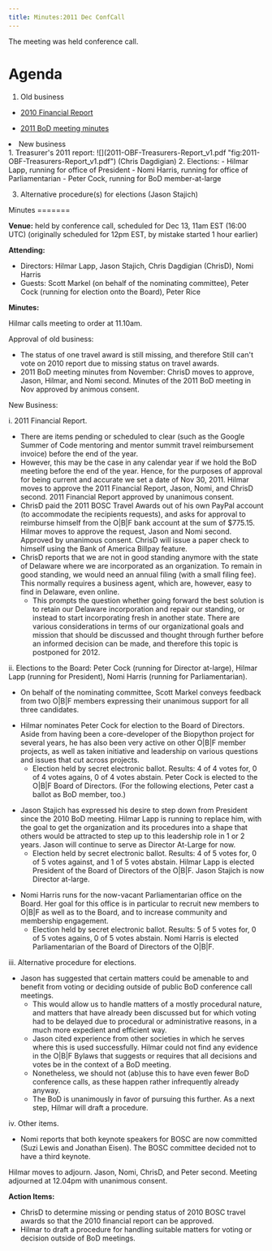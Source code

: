 ```yaml
---
title: Minutes:2011 Dec ConfCall
---
```


The meeting was held conference call.

Agenda
======

1.  Old business

-   [ 2010 Financial Report](Minutes:2010_Financial_report "wikilink")

<!-- -->

-   [ 2011 BoD meeting minutes](Minutes:2011_ConfCall "wikilink")

<li>
New business

</li>
1.  Treasurer's 2011 report:
    ![](2011-OBF-Treasurers-Report_v1.pdf "fig:2011-OBF-Treasurers-Report_v1.pdf")
    (Chris Dagdigian)
2.  Elections:
    -   Hilmar Lapp, running for office of President
    -   Nomi Harris, running for office of Parliamentarian
    -   Peter Cock, running for BoD member-at-large

3.  Alternative procedure(s) for elections (Jason Stajich)

</ol>
Minutes
=======

**Venue:** held by conference call, scheduled for Dec 13, 11am EST
(16:00 UTC) (originally scheduled for 12pm EST, by mistake started 1
hour earlier)

**Attending:**

-   Directors: Hilmar Lapp, Jason Stajich, Chris Dagdigian (ChrisD),
    Nomi Harris
-   Guests: Scott Markel (on behalf of the nominating committee), Peter
    Cock (running for election onto the Board), Peter Rice

**Minutes:**

Hilmar calls meeting to order at 11.10am.

Approval of old business:

-   The status of one travel award is still missing, and therefore Still
    can't vote on 2010 report due to missing status on travel awards.
-   2011 BoD meeting minutes from November: ChrisD moves to approve,
    Jason, Hilmar, and Nomi second. Minutes of the 2011 BoD meeting in
    Nov approved by animous consent.

New Business:

i. 2011 Financial Report.

-   There are items pending or scheduled to clear (such as the Google
    Summer of Code mentoring and mentor summit travel
    reimbursement invoice) before the end of the year.
-   However, this may be the case in any calendar year if we hold the
    BoD meeting before the end of the year. Hence, for the purposes of
    approval for being current and accurate we set a date of Nov
    30, 2011. Hilmar moves to approve the 2011 Financial Report, Jason,
    Nomi, and ChrisD second. 2011 Financial Report approved by
    unanimous consent.
-   ChrisD paid the 2011 BOSC Travel Awards out of his own PayPal
    account (to accommodate the recipients requests), and asks for
    approval to reimburse himself from the O|B|F bank account at the sum
    of $775.15. Hilmar moves to approve the request, Jason and
    Nomi second. Approved by unanimous consent. ChrisD will issue a
    paper check to himself using the Bank of America Billpay feature.
-   ChrisD reports that we are not in good standing anymore with the
    state of Delaware where we are incorporated as an organization. To
    remain in good standing, we would need an annual filing (with a
    small filing fee). This normally requires a business agent, which
    are, however, easy to find in Delaware, even online.
    -   This prompts the question whether going forward the best
        solution is to retain our Delaware incorporation and repair our
        standing, or instead to start incorporating fresh in
        another state. There are various considerations in terms of our
        organizational goals and mission that should be discussed and
        thought through further before an informed decision can be made,
        and therefore this topic is postponed for 2012.

ii. Elections to the Board: Peter Cock (running for Director at-large),
Hilmar Lapp (running for President), Nomi Harris (running for
Parliamentarian).

-   On behalf of the nominating committee, Scott Markel conveys feedback
    from two O|B|F members expressing their unanimous support for all
    three candidates.

<!-- -->

-   Hilmar nominates Peter Cock for election to the Board of Directors.
    Aside from having been a core-developer of the Biopython project for
    several years, he has also been very active on other O|B|F member
    projects, as well as taken initiative and leadership on various
    questions and issues that cut across projects.
    -   Election held by secret electronic ballot. Results: 4 of 4 votes
        for, 0 of 4 votes agains, 0 of 4 votes abstain. Peter Cock is
        elected to the O|B|F Board of Directors. (For the following
        elections, Peter cast a ballot as BoD member, too.)

<!-- -->

-   Jason Stajich has expressed his desire to step down from President
    since the 2010 BoD meeting. Hilmar Lapp is running to replace him,
    with the goal to get the organization and its procedures into a
    shape that others would be attracted to step up to this leadership
    role in 1 or 2 years. Jason will continue to serve as Director
    At-Large for now.
    -   Election held by secret electronic ballot. Results: 4 of 5 votes
        for, 0 of 5 votes against, and 1 of 5 votes abstain. Hilmar Lapp
        is elected President of the Board of Directors of the O|B|F.
        Jason Stajich is now Director at-large.

<!-- -->

-   Nomi Harris runs for the now-vacant Parliamentarian office on
    the Board. Her goal for this office is in particular to recruit new
    members to O|B|F as well as to the Board, and to increase community
    and membership engagement.
    -   Election held by secret electronic ballot. Results: 5 of 5 votes
        for, 0 of 5 votes agains, 0 of 5 votes abstain. Nomi Harris is
        elected Parliamentarian of the Board of Directors of the O|B|F.

iii. Alternative procedure for elections.

-   Jason has suggested that certain matters could be amenable to and
    benefit from voting or deciding outside of public BoD conference
    call meetings.
    -   This would allow us to handle matters of a mostly procedural
        nature, and matters that have already been discussed but for
        which voting had to be delayed due to procedural or
        administrative reasons, in a much more expedient and
        efficient way.
    -   Jason cited experience from other societies in which he serves
        where this is used successfully. Hilmar could not find any
        evidence in the O|B|F Bylaws that suggests or requires that all
        decisions and votes be in the context of a BoD meeting.
    -   Nonetheless, we should not (ab)use this to have even fewer BoD
        conference calls, as these happen rather infrequently
        already anyway.
    -   The BoD is unanimously in favor of pursuing this further. As a
        next step, Hilmar will draft a procedure.

iv. Other items.

-   Nomi reports that both keynote speakers for BOSC are now committed
    (Suzi Lewis and Jonathan Eisen). The BOSC committee decided not to
    have a third keynote.

Hilmar moves to adjourn. Jason, Nomi, ChrisD, and Peter second. Meeting
adjourned at 12.04pm with unanimous consent.

**Action Items:**

-   ChrisD to determine missing or pending status of 2010 BOSC travel
    awards so that the 2010 financial report can be approved.
-   Hilmar to draft a procedure for handling suitable matters for voting
    or decision outside of BoD meetings.

